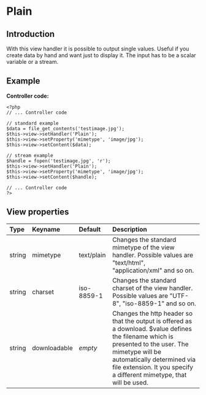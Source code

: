 # Plain #

## Introduction ##

With this view handler it is possible to output single values. Useful if you create data by hand and want just to display it. The input has to be a scalar variable or a stream.

## Example ##
**Controller code:**
```
<?php
// ... Controller code
 
// standard example
$data = file_get_contents('testimage.jpg');
$this->view->setHandler('Plain');
$this->view->setProperty('mimetype', 'image/jpg');
$this->view->setContent($data);
 
// stream example
$handle = fopen('testimage.jpg', 'r');
$this->view->setHandler('Plain');
$this->view->setProperty('mimetype', 'image/jpg');
$this->view->setContent($handle);
 
// ... Controller code
?>
```

## View properties ##

| Type | Keyname | Default | Description |
|:-----|:--------|:--------|:------------|
| string | mimetype | text/plain | Changes the standard mimetype of the view handler. Possible values are "text/html", "application/xml" and so on. |
| string | charset | iso-8859-1 | Changes the standard charset of the view handler. Possible values are "UTF-8", "iso-8859-1" and so on. |
| string | downloadable | _empty_ | Changes the http header so that the output is offered as a download. $value defines the filename which is presented to the user. The mimetype will be automatically determined via file extension. It you specify a different mimetype, that will be used. |